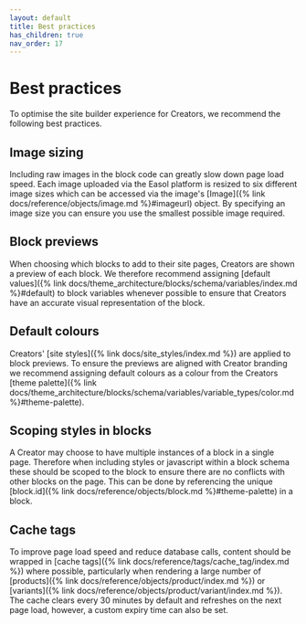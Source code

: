 ```yaml
---
layout: default
title: Best practices
has_children: true
nav_order: 17
---
```


# Best practices
To optimise the site builder experience for Creators, we recommend the following best practices.

## Image sizing
Including raw images in the block code can greatly slow down page load speed. Each image uploaded via the Easol platform is resized to six different image sizes which can be accessed via the image's [Image]({% link docs/reference/objects/image.md %}#imageurl) object. By specifying an image size you can ensure you use the smallest possible image required. 

## Block previews
When choosing which blocks to add to their site pages, Creators are shown a preview of each block. We therefore recommend assigning [default values]({% link docs/theme_architecture/blocks/schema/variables/index.md %}#default) to block variables whenever possible to ensure that Creators have an accurate visual representation of the block.

## Default colours
Creators' [site styles]({% link docs/site_styles/index.md %}) are applied to block previews. To ensure the previews are aligned with Creator branding we recommend assigning default colours as a colour from the Creators [theme palette]({% link docs/theme_architecture/blocks/schema/variables/variable_types/color.md %}#theme-palette).

## Scoping styles in blocks
A Creator may choose to have multiple instances of a block in a single page. Therefore when including styles or javascript within a block schema these should be scoped to the block to ensure there are no conflicts with other blocks on the page. This can be done by referencing the unique [block.id]({% link docs/reference/objects/block.md %}#theme-palette) in a block.

## Cache tags
To improve page load speed and reduce database calls, content should be wrapped in [cache tags]({% link docs/reference/tags/cache_tag/index.md %}) where possible, particularly when rendering a large number of [products]({% link docs/reference/objects/product/index.md %}) or [variants]({% link docs/reference/objects/product/variant/index.md %}). The cache clears every 30 minutes by default and refreshes on the next page load, however, a custom expiry time can also be set.